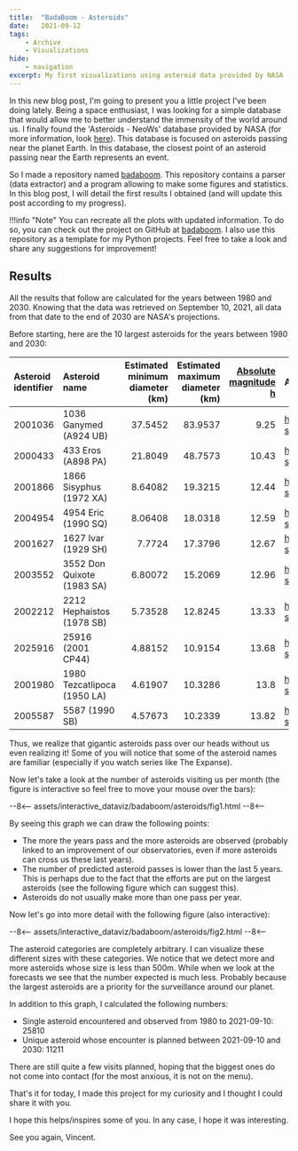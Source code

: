 ```yaml
---
title:  "BadaBoom - Asteroids"
date:   2021-09-12
tags:
    - Archive
    - Visualizations
hide:
    - navigation
excerpt: My first visualizations using asteroid data provided by NASA ('Asteroids - NeoWs' database).
---
```


In this new blog post, I'm going to present you a little project I've been doing lately.
Being a space enthusiast, I was looking for a simple database that would allow me to better understand the immensity of the world around us.
I finally found the 'Asteroids - NeoWs' database provided by NASA (for more information, look [here](https://api.nasa.gov/)).
This database is focused on asteroids passing near the planet Earth.
In this database, the closest point of an asteroid passing near the Earth represents an event.

So I made a repository named [badaboom](https://github.com/vroger11/badaboom). This repository contains a parser (data extractor) and a program allowing to make some figures and statistics.
In this blog post, I will detail the first results I obtained (and will update this post according to my progress).

!!!info "Note"
    You can recreate all the plots with updated information. To do so, you can check out the project on GitHub at [badaboom](https://github.com/vroger11/badaboom). I also use this repository as a template for my Python projects. Feel free to take a look and share any suggestions for improvement!

## Results

All the results that follow are calculated for the years between 1980 and 2030. Knowing that the data was retrieved on September 10, 2021, all data from that date to the end of 2030 are NASA's projections.

Before starting, here are the 10 largest asteroids for the years between 1980 and 2030:

| Asteroid identifier | Asteroid name | Estimated minimum diameter (km) | Estimated maximum diameter (km) | [Absolute magnitude h](https://ssd.jpl.nasa.gov/?glossary&term=H) | Asteroid information link |
|:----------------------------|:----------------------------|-------------------------:|-------------------------:|-----------------------:|:----------------------------------------------|
|                     2001036 | 1036 Ganymed (A924 UB)      |                 37.5452  |                  83.9537 |                   9.25 | <https://ssd.jpl.nasa.gov/sbdb.cgi?sstr=2001036> |
|                     2000433 | 433 Eros (A898 PA)          |                 21.8049  |                  48.7573 |                  10.43 | <https://ssd.jpl.nasa.gov/sbdb.cgi?sstr=2000433> |
|                     2001866 | 1866 Sisyphus (1972 XA)     |                  8.64082 |                  19.3215 |                  12.44 | <https://ssd.jpl.nasa.gov/sbdb.cgi?sstr=2001866> |
|                     2004954 | 4954 Eric (1990 SQ)         |                  8.06408 |                  18.0318 |                  12.59 | <https://ssd.jpl.nasa.gov/sbdb.cgi?sstr=2004954> |
|                     2001627 | 1627 Ivar (1929 SH)         |                  7.7724  |                  17.3796 |                  12.67 | <https://ssd.jpl.nasa.gov/sbdb.cgi?sstr=2001627> |
|                     2003552 | 3552 Don Quixote (1983 SA)  |                  6.80072 |                  15.2069 |                  12.96 | <https://ssd.jpl.nasa.gov/sbdb.cgi?sstr=2003552> |
|                     2002212 | 2212 Hephaistos (1978 SB)   |                  5.73528 |                  12.8245 |                  13.33 | <https://ssd.jpl.nasa.gov/sbdb.cgi?sstr=2002212> |
|                     2025916 | 25916 (2001 CP44)           |                  4.88152 |                  10.9154 |                  13.68 | <https://ssd.jpl.nasa.gov/sbdb.cgi?sstr=2025916> |
|                     2001980 | 1980 Tezcatlipoca (1950 LA) |                  4.61907 |                  10.3286 |                  13.8  | <https://ssd.jpl.nasa.gov/sbdb.cgi?sstr=2001980> |
|                     2005587 | 5587 (1990 SB)              |                  4.57673 |                  10.2339 |                  13.82 | <https://ssd.jpl.nasa.gov/sbdb.cgi?sstr=2005587> |

Thus, we realize that gigantic asteroids pass over our heads without us even realizing it!
Some of you will notice that some of the asteroid names are familiar (especially if you watch series like The Expanse).

Now let's take a look at the number of asteroids visiting us per month (the figure is interactive so feel free to move your mouse over the bars):

--8<--
assets/interactive_dataviz/badaboom/asteroids/fig1.html
--8<--

By seeing this graph we can draw the following points:

- The more the years pass and the more asteroids are observed (probably linked to an improvement of our observatories, even if more asteroids can cross us these last years).
- The number of predicted asteroid passes is lower than the last 5 years. This is perhaps due to the fact that the efforts are put on the largest asteroids (see the following figure which can suggest this).
- Asteroids do not usually make more than one pass per year.

Now let's go into more detail with the following figure (also interactive):

--8<--
assets/interactive_dataviz/badaboom/asteroids/fig2.html
--8<--

The asteroid categories are completely arbitrary. I can visualize these different sizes with these categories.
We notice that we detect more and more asteroids whose size is less than 500m. While when we look at the forecasts we see that the number expected is much less. Probably because the largest asteroids are a priority for the surveillance around our planet.

In addition to this graph, I calculated the following numbers:

- Single asteroid encountered and observed from 1980 to 2021-09-10: 25810
- Unique asteroid whose encounter is planned between 2021-09-10 and 2030: 11211

There are still quite a few visits planned, hoping that the biggest ones do not come into contact (for the most anxious, it is not on the menu).

That's it for today, I made this project for my curiosity and I thought I could share it with you.

I hope this helps/inspires some of you.
In any case, I hope it was interesting.

See you again, Vincent.
